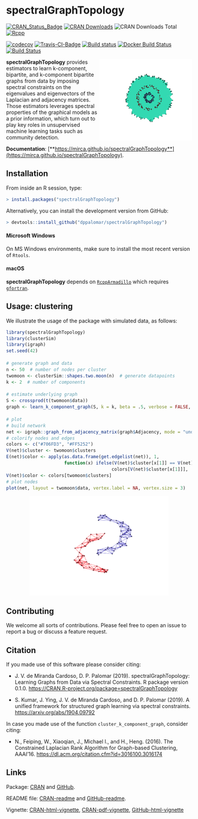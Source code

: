 <!-- README.md is generated from README.Rmd. Please edit that file -->
spectralGraphTopology
=====================

[![CRAN\_Status\_Badge](https://www.r-pkg.org/badges/version/spectralGraphTopology)](https://cran.r-project.org/package=spectralGraphTopology)
[![CRAN
Downloads](https://cranlogs.r-pkg.org/badges/spectralGraphTopology)](https://cran.r-project.org/package=spectralGraphTopology)
![CRAN Downloads
Total](https://cranlogs.r-pkg.org/badges/grand-total/spectralGraphTopology?color=brightgreen)
[![Rcpp](https://img.shields.io/badge/powered%20by-Rcpp-orange.svg?style=flat)](http://www.rcpp.org/)

[![codecov](https://codecov.io/gh/mirca/spectralGraphTopology/branch/master/graph/badge.svg)](https://codecov.io/gh/mirca/spectralGraphTopology)
[![Travis-CI-Badge](https://travis-ci.org/mirca/spectralGraphTopology.svg?branch=master)](https://travis-ci.org/mirca/spectralGraphTopology)
[![Build
status](https://ci.appveyor.com/api/projects/status/vr62ddvc9xoabnwy?svg=true)](https://ci.appveyor.com/project/mirca/spectralgraphtopology-j05c9)
[![Docker Build
Status](https://img.shields.io/docker/cloud/build/mirca/spectralgraphtopology.svg)](https://hub.docker.com/r/mirca/spectralgraphtopology/)
[![Build
Status](https://dev.azure.com/jvmirca/spectralGraphTopology/_apis/build/status/mirca.spectralGraphTopology?branchName=master)](https://dev.azure.com/jvmirca/spectralGraphTopology/_build/latest?definitionId=1&branchName=master)

<a href="https://mirca.github.io/spectralGraphTopology"><img style="float: right;" width="250" src="./man/figures//circles3_reduced.gif" align="right" /></a>

**spectralGraphTopology** provides estimators to learn k-component,
bipartite, and k-component bipartite graphs from data by imposing
spectral constraints on the eigenvalues and eigenvectors of the
Laplacian and adjacency matrices. Those estimators leverages spectral
properties of the graphical models as a prior information, which turn
out to play key roles in unsupervised machine learning tasks such as
community detection.

**Documentation**:
[**https://mirca.github.io/spectralGraphTopology**](https://mirca.github.io/spectralGraphTopology).

Installation
------------

From inside an R session, type:

``` r
> install.packages("spectralGraphTopology")
```

Alternatively, you can install the development version from GitHub:

``` r
> devtools::install_github("dppalomar/spectralGraphTopology")
```

#### Microsoft Windows

On MS Windows environments, make sure to install the most recent version
of `Rtools`.

#### macOS

**spectralGraphTopology** depends on
[`RcppArmadillo`](https://github.com/RcppCore/RcppArmadillo) which
requires [`gfortran`](https://CRAN.R-project.org/bin/macosx/tools/).

Usage: clustering
-----------------

We illustrate the usage of the package with simulated data, as follows:

``` r
library(spectralGraphTopology)
library(clusterSim)
library(igraph)
set.seed(42)

# generate graph and data
n <- 50  # number of nodes per cluster
twomoon <- clusterSim::shapes.two.moon(n)  # generate datapoints
k <- 2  # number of components

# estimate underlying graph
S <- crossprod(t(twomoon$data))
graph <- learn_k_component_graph(S, k = k, beta = .5, verbose = FALSE, abstol = 1e-3)

# plot
# build network
net <- igraph::graph_from_adjacency_matrix(graph$Adjacency, mode = "undirected", weighted = TRUE)
# colorify nodes and edges
colors <- c("#706FD3", "#FF5252")
V(net)$cluster <- twomoon$clusters
E(net)$color <- apply(as.data.frame(get.edgelist(net)), 1,
                      function(x) ifelse(V(net)$cluster[x[1]] == V(net)$cluster[x[2]],
                                        colors[V(net)$cluster[x[1]]], '#000000'))
V(net)$color <- colors[twomoon$clusters]
# plot nodes
plot(net, layout = twomoon$data, vertex.label = NA, vertex.size = 3)
```

<img src="man/figures/README-plot_k_component-1.png" width="75%" style="display: block; margin: auto;" />

Contributing
------------

We welcome all sorts of contributions. Please feel free to open an issue
to report a bug or discuss a feature request.

Citation
--------

If you made use of this software please consider citing:

-   J. V. de Miranda Cardoso, D. P. Palomar (2019).
    spectralGraphTopology: Learning Graphs from Data via Spectral
    Constraints. R package version 0.1.0.
    <https://CRAN.R-project.org/package=spectralGraphTopology>

-   S. Kumar, J. Ying, J. V. de Miranda Cardoso, and D. P. Palomar
    (2019). A unified framework for structured graph learning via
    spectral constraints. <https://arxiv.org/abs/1904.09792>

In case you made use of the function `cluster_k_component_graph`,
consider citing:

-   N., Feiping, W., Xiaoqian, J., Michael I., and H., Heng. (2016). The
    Constrained Laplacian Rank Algorithm for Graph-based Clustering,
    AAAI’16. <https://dl.acm.org/citation.cfm?id=3016100.3016174>

Links
-----

Package:
[CRAN](https://CRAN.R-project.org/package=spectralGraphTopology) and
[GitHub](https://github.com/dppalomar/spectralGraphTopology).

README file:
[CRAN-readme](https://CRAN.R-project.org/package=spectralGraphTopology/readme/README.html)
and
[GitHub-readme](https://github.com/dppalomar/spectralGraphTopology/blob/master/README.md).

Vignette:
[CRAN-html-vignette](https://CRAN.R-project.org/package=spectralGraphTopology/vignettes/SpectralGraphTopology.html),
[CRAN-pdf-vignette](https://CRAN.R-project.org/package=spectralGraphTopology/vignettes/SpectralGraphTopology-pdf.pdf),
[GitHub-html-vignette](https://raw.githack.com/dppalomar/spectralGraphTopology/master/vignettes/SpectralGraphTopology.html)
